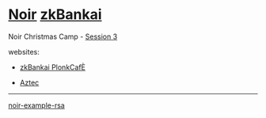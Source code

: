 # [Noir](https://noir-lang.org/docs) [zkBankai](https://x.com/zk_bankai)
Noir Christmas Camp - [Session 3](https://lu.ma/hf4nsuyr?tk=Dy9A0X&utm_source=ep-RaMj5Y3DxU)

websites:
 * [zkBankai PlonkCafÈ](https://plonkcafe.super.site/)
  
 * [Aztec](https://aztec.network/noir)

---


[noir-example-rsa](https://github.com/saleel/noir-example-rsa)
